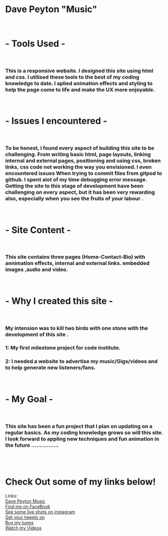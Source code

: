 # Dave Peyton "Music"

<br>

# - Tools Used - 

<br>

### This is a responsive website. I designed this site using html and css. I utilised these tools to the best of my coding knowledge to date. I aplied animation effects and styling to help the page come to life and make the UX more enjoyable.
<br>

# - Issues I encountered -
<br>

 ### To be honest, I found every aspect of building this site to be challenging. From writing basic html, page layouts, linking internal and external pages, positioning and using css, broken links, css code not working the way you envisioned. I even encountered issues When trying to commit files from gitpod to github. I spent alot of my time debugging error message. Getting the site to this stage of development have been challenging on every aspect, but it has been very rewarding also, especially when you see the fruits of your labour .  
 <br>

# - Site Content -
<br>

### This site contains three pages (Home-Contact-Bio) with annimation effects, internal and external links. embedded images ,audio and video.
 <br>
 
 # - Why I created this site -

 <br>

### My intension was to kill two birds with one stone with the development of this site . 
### 1: My first milestone project for code institute.
### 2: I needed a website to advertise my music/Gigs/videos and to help generate new listeners/fans.
 <br>
 
# - My Goal -
<br>

### This site has been a fun project that I plan on updating on a regular basics. As my coding knowledge grows so will this site. I look forward to appling new techniques and fun animation in the future ................
 <br>
 <br>



# Check Out some of my links below!
Links:
<br>
[Dave Peyton Music](http://www.davepeytonmusic.com)<br>
[Find me on FaceBook](https://www.facebook.com/davepeytonsmusic)<br>
[See some live shots on instagram](https://www.instagram.com/davepeytonmusic)<br>
[Get your tweets on ](https://twitter.com/DavePeytonMusic)<br>
[Buy my tunes](https://distrokid.com/hyperfollow/davepeyton/baby-come-on)<br>
[Watch my Videos](https://www.youtube.com/watch?v=sJavM9nquFY)


 
